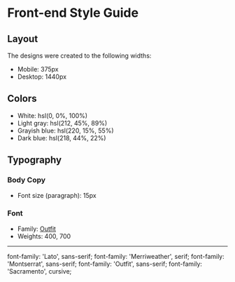 # Front-end Style Guide

## Layout

The designs were created to the following widths:

- Mobile: 375px
- Desktop: 1440px

## Colors

- White: hsl(0, 0%, 100%)
- Light gray: hsl(212, 45%, 89%)
- Grayish blue: hsl(220, 15%, 55%)
- Dark blue: hsl(218, 44%, 22%)

## Typography

### Body Copy

- Font size (paragraph): 15px

### Font

- Family: [Outfit](https://fonts.google.com/specimen/Outfit)
- Weights: 400, 700

**************************************
font-family: 'Lato', sans-serif;
font-family: 'Merriweather', serif;
font-family: 'Montserrat', sans-serif;
font-family: 'Outfit', sans-serif;
font-family: 'Sacramento', cursive;